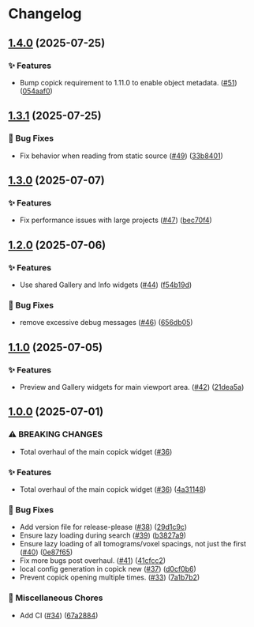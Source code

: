 # Changelog

## [1.4.0](https://github.com/copick/chimerax-copick/compare/chimerax-copick-v1.3.1...chimerax-copick-v1.4.0) (2025-07-25)


### ✨ Features

* Bump copick requirement to 1.11.0 to enable object metadata.  ([#51](https://github.com/copick/chimerax-copick/issues/51)) ([054aaf0](https://github.com/copick/chimerax-copick/commit/054aaf0b3c6278f9821f8acc66960ea9a82146ae))

## [1.3.1](https://github.com/copick/chimerax-copick/compare/chimerax-copick-v1.3.0...chimerax-copick-v1.3.1) (2025-07-25)


### 🐞 Bug Fixes

* Fix behavior when reading from static source ([#49](https://github.com/copick/chimerax-copick/issues/49)) ([33b8401](https://github.com/copick/chimerax-copick/commit/33b8401fdba1e4b0a03d397398a57f6a5ebe1901))

## [1.3.0](https://github.com/copick/chimerax-copick/compare/chimerax-copick-v1.2.0...chimerax-copick-v1.3.0) (2025-07-07)


### ✨ Features

* Fix performance issues with large projects ([#47](https://github.com/copick/chimerax-copick/issues/47)) ([bec70f4](https://github.com/copick/chimerax-copick/commit/bec70f494a0b085ef2a0200407cea9a561982f5a))

## [1.2.0](https://github.com/copick/chimerax-copick/compare/chimerax-copick-v1.1.0...chimerax-copick-v1.2.0) (2025-07-06)


### ✨ Features

* Use shared Gallery and Info widgets ([#44](https://github.com/copick/chimerax-copick/issues/44)) ([f54b19d](https://github.com/copick/chimerax-copick/commit/f54b19d8914a1f950664cfc78768436611f4c946))


### 🐞 Bug Fixes

* remove excessive debug messages ([#46](https://github.com/copick/chimerax-copick/issues/46)) ([656db05](https://github.com/copick/chimerax-copick/commit/656db054d116f9f75ae833cfa1ba5498d041489b))

## [1.1.0](https://github.com/copick/chimerax-copick/compare/chimerax-copick-v1.0.0...chimerax-copick-v1.1.0) (2025-07-05)


### ✨ Features

* Preview and Gallery widgets for main viewport area. ([#42](https://github.com/copick/chimerax-copick/issues/42)) ([21dea5a](https://github.com/copick/chimerax-copick/commit/21dea5ad75ca641a1e958f274bb73f227aa5e76b))

## [1.0.0](https://github.com/copick/chimerax-copick/compare/chimerax-copick-v0.6.0...chimerax-copick-v1.0.0) (2025-07-01)


### ⚠ BREAKING CHANGES

* Total overhaul of the main copick widget ([#36](https://github.com/copick/chimerax-copick/issues/36))

### ✨ Features

* Total overhaul of the main copick widget ([#36](https://github.com/copick/chimerax-copick/issues/36)) ([4a31148](https://github.com/copick/chimerax-copick/commit/4a31148f0b18a6b4693952671aefaf7027f3993c))


### 🐞 Bug Fixes

* Add version file for release-please ([#38](https://github.com/copick/chimerax-copick/issues/38)) ([29d1c9c](https://github.com/copick/chimerax-copick/commit/29d1c9cacdf0b7a25fb30425c928f3d74169b924))
* Ensure lazy loading during search ([#39](https://github.com/copick/chimerax-copick/issues/39)) ([b3827a9](https://github.com/copick/chimerax-copick/commit/b3827a91db2d07c752c39f21253739ddae5bf45a))
* Ensure lazy loading of all tomograms/voxel spacings, not just the first ([#40](https://github.com/copick/chimerax-copick/issues/40)) ([0e87f65](https://github.com/copick/chimerax-copick/commit/0e87f6507e4ea75c50c16b33bf00b7c528172622))
* Fix more bugs post overhaul. ([#41](https://github.com/copick/chimerax-copick/issues/41)) ([41cfcc2](https://github.com/copick/chimerax-copick/commit/41cfcc21744f3a556f9f82d70d775361fd5ee919))
* local config generation in copick new ([#37](https://github.com/copick/chimerax-copick/issues/37)) ([d0cf0b6](https://github.com/copick/chimerax-copick/commit/d0cf0b673a0dc1b190f419cdaf59efc24e119ba3))
* Prevent copick opening multiple times. ([#33](https://github.com/copick/chimerax-copick/issues/33)) ([7a1b7b2](https://github.com/copick/chimerax-copick/commit/7a1b7b282e7f4b8dee56db48ec95763442489def))


### 🧹 Miscellaneous Chores

* Add CI ([#34](https://github.com/copick/chimerax-copick/issues/34)) ([67a2884](https://github.com/copick/chimerax-copick/commit/67a28843d451f4693febe54d2db04011d9926893))
